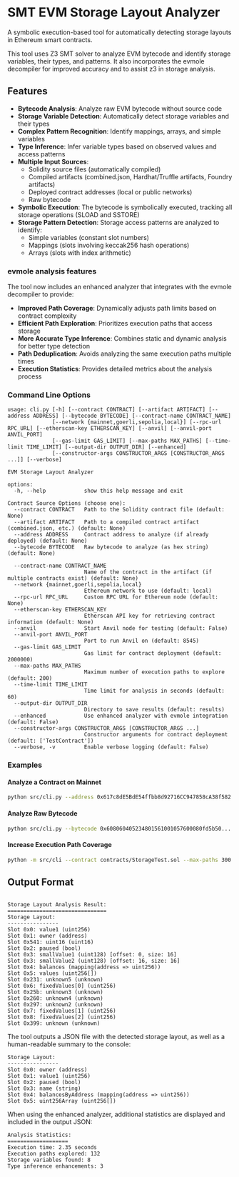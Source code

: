 # SMT EVM Storage Layout Analyzer

A symbolic execution-based tool for automatically detecting storage layouts in Ethereum smart contracts.

This tool uses Z3 SMT solver to analyze EVM bytecode and identify storage variables, their types, and patterns. It also incorporates the evmole decompiler for improved accuracy and to assist z3 in storage analysis.

## Features

- **Bytecode Analysis**: Analyze raw EVM bytecode without source code
- **Storage Variable Detection**: Automatically detect storage variables and their types
- **Complex Pattern Recognition**: Identify mappings, arrays, and simple variables
- **Type Inference**: Infer variable types based on observed values and access patterns
- **Multiple Input Sources**:
  - Solidity source files (automatically compiled)
  - Compiled artifacts (combined.json, Hardhat/Truffle artifacts, Foundry artifacts)
  - Deployed contract addresses (local or public networks)
  - Raw bytecode
- **Symbolic Execution**: The bytecode is symbolically executed, tracking all storage operations (SLOAD and SSTORE)
- **Storage Pattern Detection**: Storage access patterns are analyzed to identify:
   - Simple variables (constant slot numbers)
   - Mappings (slots involving keccak256 hash operations)
   - Arrays (slots with index arithmetic)
   
### evmole analysis features

The tool now includes an enhanced analyzer that integrates with the evmole decompiler to provide:

- **Improved Path Coverage**: Dynamically adjusts path limits based on contract complexity
- **Efficient Path Exploration**: Prioritizes execution paths that access storage
- **More Accurate Type Inference**: Combines static and dynamic analysis for better type detection
- **Path Deduplication**: Avoids analyzing the same execution paths multiple times
- **Execution Statistics**: Provides detailed metrics about the analysis process



### Command Line Options

```console
usage: cli.py [-h] [--contract CONTRACT] [--artifact ARTIFACT] [--address ADDRESS] [--bytecode BYTECODE] [--contract-name CONTRACT_NAME]
              [--network {mainnet,goerli,sepolia,local}] [--rpc-url RPC_URL] [--etherscan-key ETHERSCAN_KEY] [--anvil] [--anvil-port ANVIL_PORT]
              [--gas-limit GAS_LIMIT] [--max-paths MAX_PATHS] [--time-limit TIME_LIMIT] [--output-dir OUTPUT_DIR] [--enhanced]
              [--constructor-args CONSTRUCTOR_ARGS [CONSTRUCTOR_ARGS ...]] [--verbose]

EVM Storage Layout Analyzer

options:
  -h, --help            show this help message and exit

Contract Source Options (choose one):
  --contract CONTRACT   Path to the Solidity contract file (default: None)
  --artifact ARTIFACT   Path to a compiled contract artifact (combined.json, etc.) (default: None)
  --address ADDRESS     Contract address to analyze (if already deployed) (default: None)
  --bytecode BYTECODE   Raw bytecode to analyze (as hex string) (default: None)

  --contract-name CONTRACT_NAME
                        Name of the contract in the artifact (if multiple contracts exist) (default: None)
  --network {mainnet,goerli,sepolia,local}
                        Ethereum network to use (default: local)
  --rpc-url RPC_URL     Custom RPC URL for Ethereum node (default: None)
  --etherscan-key ETHERSCAN_KEY
                        Etherscan API key for retrieving contract information (default: None)
  --anvil               Start Anvil node for testing (default: False)
  --anvil-port ANVIL_PORT
                        Port to run Anvil on (default: 8545)
  --gas-limit GAS_LIMIT
                        Gas limit for contract deployment (default: 2000000)
  --max-paths MAX_PATHS
                        Maximum number of execution paths to explore (default: 200)
  --time-limit TIME_LIMIT
                        Time limit for analysis in seconds (default: 60)
  --output-dir OUTPUT_DIR
                        Directory to save results (default: results)
  --enhanced            Use enhanced analyzer with evmole integration (default: False)
  --constructor-args CONSTRUCTOR_ARGS [CONSTRUCTOR_ARGS ...]
                        Constructor arguments for contract deployment (default: ['TestContract'])
  --verbose, -v         Enable verbose logging (default: False)
```

### Examples

#### Analyze a Contract on Mainnet

```bash
python src/cli.py --address 0x617c8dE5BdE54ffbb8d92716CC947858cA38f582 --network mainnet --etherscan-key YOUR_API_KEY
```

#### Analyze Raw Bytecode

```bash
python src/cli.py --bytecode 0x608060405234801561001057600080fd5b50...
```

#### Increase Execution Path Coverage

```bash
python -m src/cli --contract contracts/StorageTest.sol --max-paths 300
```


## Output Format


```

Storage Layout Analysis Result:
===============================
Storage Layout:
----------------
Slot 0x0: value1 (uint256)
Slot 0x1: owner (address)
Slot 0x541: uint16 (uint16)
Slot 0x2: paused (bool)
Slot 0x3: smallValue1 (uint128) [offset: 0, size: 16]
Slot 0x3: smallValue2 (uint128) [offset: 16, size: 16]
Slot 0x4: balances (mapping(address => uint256))
Slot 0x5: values (uint256[])
Slot 0x231: unknown5 (unknown)
Slot 0x6: fixedValues[0] (uint256)
Slot 0x25b: unknown3 (unknown)
Slot 0x260: unknown4 (unknown)
Slot 0x297: unknown2 (unknown)
Slot 0x7: fixedValues[1] (uint256)
Slot 0x8: fixedValues[2] (uint256)
Slot 0x399: unknown (unknown)

```


The tool outputs a JSON file with the detected storage layout, as well as a human-readable summary to the console:

```
Storage Layout:
----------------
Slot 0x0: owner (address)
Slot 0x1: value1 (uint256)
Slot 0x2: paused (bool)
Slot 0x3: name (string)
Slot 0x4: balancesByAddress (mapping(address => uint256))
Slot 0x5: uint256Array (uint256[])
```

When using the enhanced analyzer, additional statistics are displayed and included in the output JSON:

```
Analysis Statistics:
===================
Execution time: 2.35 seconds
Execution paths explored: 132
Storage variables found: 8
Type inference enhancements: 3
```
